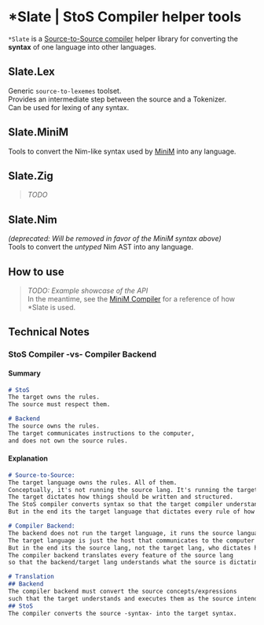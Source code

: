 # *Slate | StoS Compiler helper tools
`*Slate` is a [Source-to-Source compiler](https://en.wikipedia.org/wiki/Source-to-source_compiler) helper library
for converting the **syntax** of one language into other languages.  


## Slate.Lex
Generic `source-to-lexemes` toolset.  
Provides an intermediate step between the source and a Tokenizer.  
Can be used for lexing of any syntax.  


## Slate.MiniM
Tools to convert the Nim-like syntax used by [MiniM](https://github.com/heysokam/minim) into any language.  


## Slate.Zig
> _TODO_  


## Slate.Nim
_(deprecated: Will be removed in favor of the MiniM syntax above)_  
Tools to convert the _untyped_ Nim AST into any language.  


## How to use
> _TODO: Example showcase of the API_  
> In the meantime, see the [MiniM Compiler](https://github.com/heysokam/minim) for a reference of how *Slate is used.  

## Technical Notes
### StoS Compiler -vs- Compiler Backend

#### Summary
```md
# StoS
The target owns the rules.
The source must respect them.

# Backend
The source owns the rules.
The target communicates instructions to the computer,
and does not own the source rules.
```

#### Explanation
```md
# Source-to-Source:
The target language owns the rules. All of them.
Conceptually, it's not running the source lang. It's running the target lang.
The target dictates how things should be written and structured.
The StoS compiler converts syntax so that the target compiler understands them.
But in the end its the target language that dictates every rule of how the logic is written.

# Compiler Backend:
The backend does not run the target language, it runs the source language as a concept.
The target language is just the host that communicates to the computer how to run the source language.
But in the end its the source lang, not the target lang, who dictates how the logic is written.
The compiler backend translates every feature of the source lang
so that the backend/target lang understands what the source is dictating it should do.

# Translation
## Backend
The compiler backend must convert the source concepts/expressions
such that the target understands and executes them as the source intended them.
## StoS
The compiler converts the source -syntax- into the target syntax.
```  

